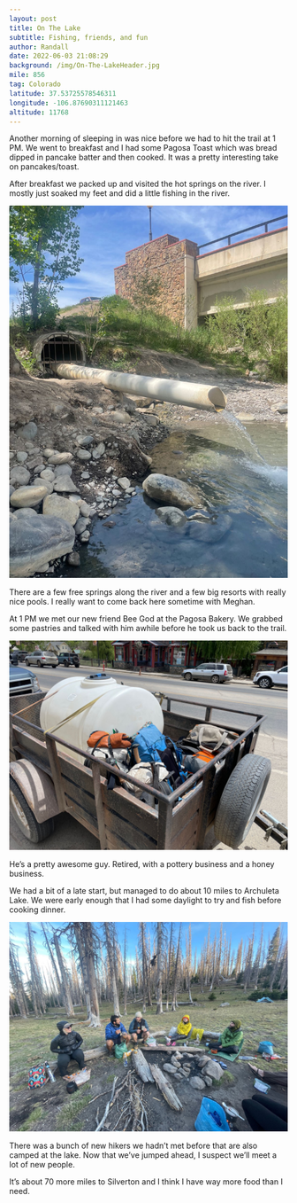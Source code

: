 ```yaml
---
layout: post
title: On The Lake
subtitle: Fishing, friends, and fun
author: Randall
date: 2022-06-03 21:08:29
background: /img/On-The-LakeHeader.jpg
mile: 856
tag: Colorado
latitude: 37.53725578546311
longitude: -106.87690311121463
altitude: 11768
---
```

Another morning of sleeping in was nice before we had to hit the trail at 1 PM. We went to breakfast and I had some Pagosa Toast which was bread dipped in pancake batter and then cooked. It was a pretty interesting take on pancakes/toast.

After breakfast we packed up and visited the hot springs on the river. I mostly just soaked my feet and did a little fishing in the river.

<img src="/img/On The Lake0.jpg" class="img-fluid">

There are a few free springs along the river and a few big resorts with really nice pools. I really want to come back here sometime with Meghan.

At 1 PM we met our new friend Bee God at the Pagosa Bakery. We grabbed some pastries and talked with him awhile before he took us back to the trail.

<img src="/img/On The Lake1.jpg" class="img-fluid">

He’s a pretty awesome guy. Retired, with a pottery business and a honey business.

We had a bit of a late start, but managed to do about 10 miles to Archuleta Lake. We were early enough that I had some daylight to try and fish before cooking dinner.

<img src="/img/On The Lake2.jpg" class="img-fluid">

There was a bunch of new hikers we hadn’t met before that are also camped at the lake. Now that we’ve jumped ahead, I suspect we’ll meet a lot of new people.

It’s about 70 more miles to Silverton and I think I have way more food than I need.
